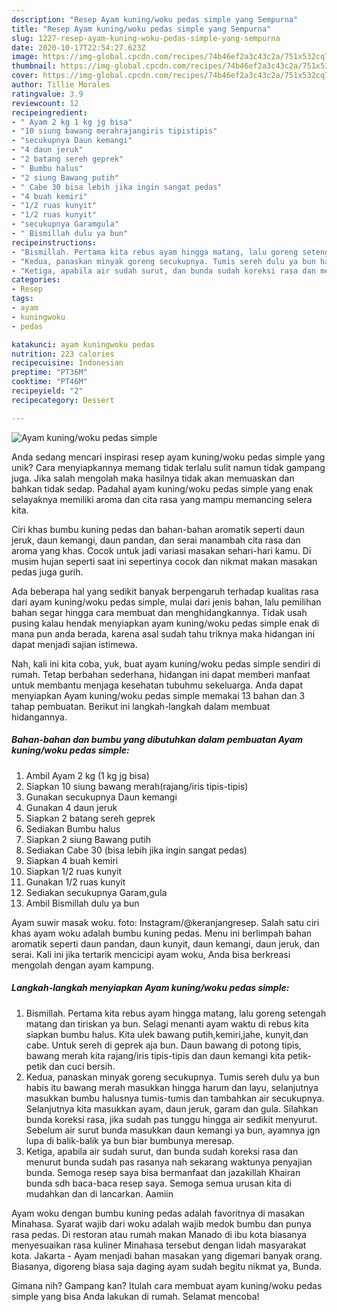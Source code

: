 ```yaml
---
description: "Resep Ayam kuning/woku pedas simple yang Sempurna"
title: "Resep Ayam kuning/woku pedas simple yang Sempurna"
slug: 1227-resep-ayam-kuning-woku-pedas-simple-yang-sempurna
date: 2020-10-17T22:54:27.623Z
image: https://img-global.cpcdn.com/recipes/74b46ef2a3c43c2a/751x532cq70/ayam-kuningwoku-pedas-simple-foto-resep-utama.jpg
thumbnail: https://img-global.cpcdn.com/recipes/74b46ef2a3c43c2a/751x532cq70/ayam-kuningwoku-pedas-simple-foto-resep-utama.jpg
cover: https://img-global.cpcdn.com/recipes/74b46ef2a3c43c2a/751x532cq70/ayam-kuningwoku-pedas-simple-foto-resep-utama.jpg
author: Tillie Morales
ratingvalue: 3.9
reviewcount: 12
recipeingredient:
- " Ayam 2 kg 1 kg jg bisa"
- "10 siung bawang merahrajangiris tipistipis"
- "secukupnya Daun kemangi"
- "4 daun jeruk"
- "2 batang sereh geprek"
- " Bumbu halus"
- "2 siung Bawang putih"
- " Cabe 30 bisa lebih jika ingin sangat pedas"
- "4 buah kemiri"
- "1/2 ruas kunyit"
- "1/2 ruas kunyit"
- "secukupnya Garamgula"
- " Bismillah dulu ya bun"
recipeinstructions:
- "Bismillah. Pertama kita rebus ayam hingga matang, lalu goreng setengah matang dan tiriskan ya bun. Selagi menanti ayam waktu di rebus kita siapkan bumbu halus. Kita ulek bawang putih,kemiri,jahe, kunyit,dan cabe. Untuk sereh di geprek aja bun. Daun bawang di potong tipis, bawang merah kita rajang/iris tipis-tipis dan daun kemangi kita petik-petik dan cuci bersih."
- "Kedua, panaskan minyak goreng secukupnya. Tumis sereh dulu ya bun habis itu bawang merah masukkan hingga harum dan layu, selanjutnya masukkan bumbu halusnya tumis-tumis dan tambahkan air secukupnya. Selanjutnya kita masukkan ayam, daun jeruk, garam dan gula. Silahkan bunda koreksi rasa, jika sudah pas tunggu hingga air sedikit menyurut. Sebelum air surut bunda masukkan daun kemangi ya bun, ayamnya jgn lupa di balik-balik ya bun biar bumbunya meresap."
- "Ketiga, apabila air sudah surut, dan bunda sudah koreksi rasa dan menurut bunda sudah pas rasanya nah sekarang waktunya penyajian bunda. Semoga resep saya bisa bermanfaat dan jazakillah Khairan bunda sdh baca-baca resep saya. Semoga semua urusan kita di mudahkan dan di lancarkan. Aamiin"
categories:
- Resep
tags:
- ayam
- kuningwoku
- pedas

katakunci: ayam kuningwoku pedas 
nutrition: 223 calories
recipecuisine: Indonesian
preptime: "PT36M"
cooktime: "PT46M"
recipeyield: "2"
recipecategory: Dessert

---
```



![Ayam kuning/woku pedas simple](https://img-global.cpcdn.com/recipes/74b46ef2a3c43c2a/751x532cq70/ayam-kuningwoku-pedas-simple-foto-resep-utama.jpg)

Anda sedang mencari inspirasi resep ayam kuning/woku pedas simple yang unik? Cara menyiapkannya memang tidak terlalu sulit namun tidak gampang juga. Jika salah mengolah maka hasilnya tidak akan memuaskan dan bahkan tidak sedap. Padahal ayam kuning/woku pedas simple yang enak selayaknya memiliki aroma dan cita rasa yang mampu memancing selera kita.

Ciri khas bumbu kuning pedas dan bahan-bahan aromatik seperti daun jeruk, daun kemangi, daun pandan, dan serai manambah cita rasa dan aroma yang khas. Cocok untuk jadi variasi masakan sehari-hari kamu. Di musim hujan seperti saat ini sepertinya cocok dan nikmat makan masakan pedas juga gurih.

Ada beberapa hal yang sedikit banyak berpengaruh terhadap kualitas rasa dari ayam kuning/woku pedas simple, mulai dari jenis bahan, lalu pemilihan bahan segar hingga cara membuat dan menghidangkannya. Tidak usah pusing kalau hendak menyiapkan ayam kuning/woku pedas simple enak di mana pun anda berada, karena asal sudah tahu triknya maka hidangan ini dapat menjadi sajian istimewa.


Nah, kali ini kita coba, yuk, buat ayam kuning/woku pedas simple sendiri di rumah. Tetap berbahan sederhana, hidangan ini dapat memberi manfaat untuk membantu menjaga kesehatan tubuhmu sekeluarga. Anda dapat menyiapkan Ayam kuning/woku pedas simple memakai 13 bahan dan 3 tahap pembuatan. Berikut ini langkah-langkah dalam membuat hidangannya.

<!--inarticleads1-->

##### Bahan-bahan dan bumbu yang dibutuhkan dalam pembuatan Ayam kuning/woku pedas simple:

1. Ambil  Ayam 2 kg (1 kg jg bisa)
1. Siapkan 10 siung bawang merah(rajang/iris tipis-tipis)
1. Gunakan secukupnya Daun kemangi
1. Gunakan 4 daun jeruk
1. Siapkan 2 batang sereh geprek
1. Sediakan  Bumbu halus
1. Siapkan 2 siung Bawang putih
1. Sediakan  Cabe 30 (bisa lebih jika ingin sangat pedas)
1. Siapkan 4 buah kemiri
1. Siapkan 1/2 ruas kunyit
1. Gunakan 1/2 ruas kunyit
1. Sediakan secukupnya Garam,gula
1. Ambil  Bismillah dulu ya bun


Ayam suwir masak woku. foto: Instagram/@keranjangresep. Salah satu ciri khas ayam woku adalah bumbu kuning pedas. Menu ini berlimpah bahan aromatik seperti daun pandan, daun kunyit, daun kemangi, daun jeruk, dan serai. Kali ini jika tertarik mencicipi ayam woku, Anda bisa berkreasi mengolah dengan ayam kampung. 

<!--inarticleads2-->

##### Langkah-langkah menyiapkan Ayam kuning/woku pedas simple:

1. Bismillah. Pertama kita rebus ayam hingga matang, lalu goreng setengah matang dan tiriskan ya bun. Selagi menanti ayam waktu di rebus kita siapkan bumbu halus. Kita ulek bawang putih,kemiri,jahe, kunyit,dan cabe. Untuk sereh di geprek aja bun. Daun bawang di potong tipis, bawang merah kita rajang/iris tipis-tipis dan daun kemangi kita petik-petik dan cuci bersih.
1. Kedua, panaskan minyak goreng secukupnya. Tumis sereh dulu ya bun habis itu bawang merah masukkan hingga harum dan layu, selanjutnya masukkan bumbu halusnya tumis-tumis dan tambahkan air secukupnya. Selanjutnya kita masukkan ayam, daun jeruk, garam dan gula. Silahkan bunda koreksi rasa, jika sudah pas tunggu hingga air sedikit menyurut. Sebelum air surut bunda masukkan daun kemangi ya bun, ayamnya jgn lupa di balik-balik ya bun biar bumbunya meresap.
1. Ketiga, apabila air sudah surut, dan bunda sudah koreksi rasa dan menurut bunda sudah pas rasanya nah sekarang waktunya penyajian bunda. Semoga resep saya bisa bermanfaat dan jazakillah Khairan bunda sdh baca-baca resep saya. Semoga semua urusan kita di mudahkan dan di lancarkan. Aamiin


Ayam woku dengan bumbu kuning pedas adalah favoritnya di masakan Minahasa. Syarat wajib dari woku adalah wajib medok bumbu dan punya rasa pedas. Di restoran atau rumah makan Manado di ibu kota biasanya menyesuaikan rasa kuliner Minahasa tersebut dengan lidah masyarakat kota. Jakarta - Ayam menjadi bahan masakan yang digemari banyak orang. Biasanya, digoreng biasa saja daging ayam sudah begitu nikmat ya, Bunda. 

Gimana nih? Gampang kan? Itulah cara membuat ayam kuning/woku pedas simple yang bisa Anda lakukan di rumah. Selamat mencoba!
